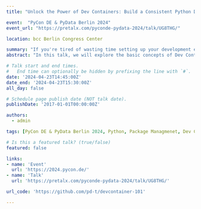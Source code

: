 ```yaml
---
title: "Unlock the Power of Dev Containers: Build a Consistent Python Development Environment in Seconds!" 

event:  "PyCon DE & PyData Berlin 2024"
event_url: "https://pretalx.com/pyconde-pydata-2024/talk/UG8THG/"

location: bcc Berlin Congress Center

summary: "If you're tired of wasting time setting up your development environment and want to unlock the power of Dev Containers, then this talk is a must-attend for you!"
abstract: "In this talk, we will explore the basic concepts of Dev Containers and demonstrate how they can support your everyday development as a Python programmer, data scientist, or machine learning engineer. With Dev Containers, you can build a consistent development environment in seconds, no matter where you are or what tools you use. And you know what? The Development Container Specification is even open source. Say goodbye to the hassle of setting up your development environment from scratch every time you start a new project!"

# Talk start and end times.
#   End time can optionally be hidden by prefixing the line with `#`.
date: '2024-04-23T14:45:00Z'
date_end: '2024-04-23T15:30:00Z'
all_day: false

# Schedule page publish date (NOT talk date).
publishDate: '2017-01-01T00:00:00Z'

authors:
  - admin

tags: [PyCon DE & PyData Berlin 2024, Python, Package Managmenet, Dev Containers, Development Environment]

# Is this a featured talk? (true/false)
featured: false

links:
- name: 'Event'
  url: 'https://2024.pycon.de/'
- name: 'Talk'
  url: 'https://pretalx.com/pyconde-pydata-2024/talk/UG8THG/'

url_code: 'https://github.com/pd-t/devcontainer-101'

---
```

